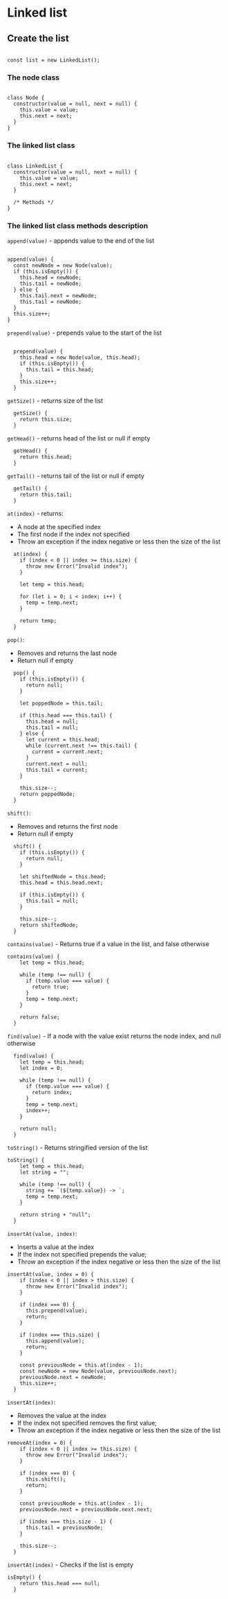 # Linked list

## Create the list

```JS

const list = new LinkedList();

```

### The node class

```JS

class Node {
  constructor(value = null, next = null) {
    this.value = value;
    this.next = next;
  }
}

```

### The linked list class

```JS

class LinkedList {
  constructor(value = null, next = null) {
    this.value = value;
    this.next = next;
  }

  /* Methods */
}

```

### The linked list class methods description

`append(value)` - appends value to the end of the list

```JS

append(value) {
  const newNode = new Node(value);
  if (this.isEmpty()) {
    this.head = newNode;
    this.tail = newNode;
  } else {
    this.tail.next = newNode;
    this.tail = newNode;
  }
  this.size++;
}

```

`prepend(value)` - prepends value to the start of the list

```JS

  prepend(value) {
    this.head = new Node(value, this.head);
    if (this.isEmpty()) {
      this.tail = this.head;
    }
    this.size++;
  }

```

`getSize()` - returns size of the list

```JS
  getSize() {
    return this.size;
  }
```

`getHead()` - returns head of the list or null if empty

```JS
  getHead() {
    return this.head;
  }
```

`getTail()` - returns tail of the list or null if empty

```JS
  getTail() {
    return this.tail;
  }
```

`at(index)` - returns:

- A node at the specified index
- The first node if the index not specified
- Throw an exception if the index negative or less then the size of the list

```JS
  at(index) {
    if (index < 0 || index >= this.size) {
      throw new Error("Invalid index");
    }

    let temp = this.head;

    for (let i = 0; i < index; i++) {
      temp = temp.next;
    }

    return temp;
  }
```

`pop()`:

- Removes and returns the last node
- Return null if empty

```JS
  pop() {
    if (this.isEmpty()) {
      return null;
    }

    let poppedNode = this.tail;

    if (this.head === this.tail) {
      this.head = null;
      this.tail = null;
    } else {
      let current = this.head;
      while (current.next !== this.tail) {
        current = current.next;
      }
      current.next = null;
      this.tail = current;
    }

    this.size--;
    return poppedNode;
  }
```

`shift()`:

- Removes and returns the first node
- Return null if empty

```JS
  shift() {
    if (this.isEmpty()) {
      return null;
    }

    let shiftedNode = this.head;
    this.head = this.head.next;

    if (this.isEmpty()) {
      this.tail = null;
    }

    this.size--;
    return shiftedNode;
  }
```

`contains(value)` - Returns true if a value in the list, and false otherwise

```JS
contains(value) {
    let temp = this.head;

    while (temp !== null) {
      if (temp.value === value) {
        return true;
      }
      temp = temp.next;
    }

    return false;
  }
```

`find(value)` - If a node with the value exist returns the node index, and null otherwise

```JS
  find(value) {
    let temp = this.head;
    let index = 0;

    while (temp !== null) {
      if (temp.value === value) {
        return index;
      }
      temp = temp.next;
      index++;
    }

    return null;
  }
```

`toString()` - Returns stringified version of the list

```JS
toString() {
    let temp = this.head;
    let string = "";

    while (temp !== null) {
      string += `(${temp.value}) -> `;
      temp = temp.next;
    }

    return string + "null";
  }
```

`insertAt(value, index)`:

- Inserts a value at the index
- If the index not specified prepends the value;
- Throw an exception if the index negative or less then the size of the list

```JS
insertAt(value, index = 0) {
    if (index < 0 || index > this.size) {
      throw new Error("Invalid index");
    }

    if (index === 0) {
      this.prepend(value);
      return;
    }

    if (index === this.size) {
      this.append(value);
      return;
    }

    const previousNode = this.at(index - 1);
    const newNode = new Node(value, previousNode.next);
    previousNode.next = newNode;
    this.size++;
  }
```

`insertAt(index)`:

- Removes the value at the index
- If the index not specified removes the first value;
- Throw an exception if the index negative or less then the size of the list

```JS
removeAt(index = 0) {
    if (index < 0 || index >= this.size) {
      throw new Error("Invalid index");
    }

    if (index === 0) {
      this.shift();
      return;
    }

    const previousNode = this.at(index - 1);
    previousNode.next = previousNode.next.next;

    if (index === this.size - 1) {
      this.tail = previousNode;
    }

    this.size--;
  }
```

`insertAt(index)` - Checks if the list is empty

```JS
isEmpty() {
    return this.head === null;
  }
```